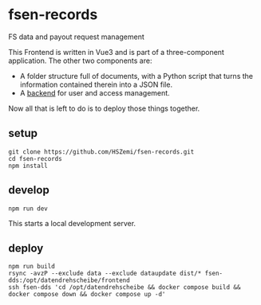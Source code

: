 # fsen-records
FS data and payout request management

This Frontend is written in Vue3 and is part of a three-component 
application.
The other two components are:
- A folder structure full of documents, with a Python script that turns 
  the information contained therein into a JSON file.
- A [backend](../fsen-records-backend) for user and access management.

Now all that is left to do is to deploy those things together.

## setup

```
git clone https://github.com/HSZemi/fsen-records.git
cd fsen-records
npm install
```

## develop
```
npm run dev
```
This starts a local development server.

## deploy

```
npm run build
rsync -avzP --exclude data --exclude dataupdate dist/* fsen-dds:/opt/datendrehscheibe/frontend
ssh fsen-dds 'cd /opt/datendrehscheibe && docker compose build && docker compose down && docker compose up -d'
```

